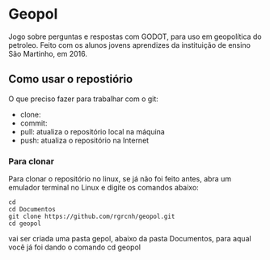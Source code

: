 # Geopol
Jogo sobre perguntas e respostas com GODOT, para uso em geopolítica do petroleo.
Feito com os alunos jovens aprendizes da instituição de ensino São Martinho,
em 2016.

## Como usar o repostiório

O que preciso fazer para trabalhar com o git:

* clone:
* commit:
* pull: atualiza o repositório local na máquina 
* push: atualiza o repositório na Internet

### Para clonar
Para clonar o repositório no linux, se já não foi feito antes, abra um 
emulador terminal no Linux e digite os comandos abaixo:

```
cd 
cd Documentos
git clone https://github.com/rgrcnh/geopol.git
cd geopol
```

vai ser criada uma pasta gepol, abaixo da pasta Documentos, para aqual você
já foi dando o comando cd geopol




